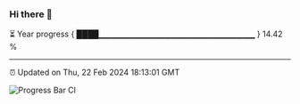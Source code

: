 ### Hi there 👋

⏳ Year progress { ████▁▁▁▁▁▁▁▁▁▁▁▁▁▁▁▁▁▁▁▁▁▁▁▁▁▁ } 14.42 %

---

⏰ Updated on Thu, 22 Feb 2024 18:13:01 GMT

![Progress Bar CI](https://github.com/liununu/liununu/workflows/Progress%20Bar%20CI/badge.svg)
